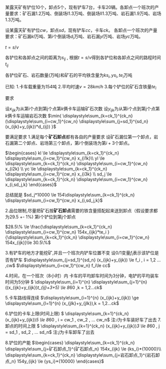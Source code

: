 某露天矿有铲位10个，卸点5个，现有铲车7台，卡车20辆。各卸点一个班次的产量要求：矿石漏1.2万吨、倒装场Ⅰ1.3万吨、倒装场Ⅱ1.3万吨、岩石漏1.9万吨、岩场1.3万吨。

设某露天矿有铲位$cw$，卸点$sd$，现有铲车$cc$，卡车$ck$。
各卸点一个班次的产量要求：矿石漏$kl$万吨、第$i$个倒装场$d_i$万吨、岩石漏$yl$万吨、岩场$yc$万吨。

$t = s/v$

各铲位和各卸点之间的距离为$s_{ij}$ , 根据$t = {s/}{v}$得到各铲位和各卸点之间的路程时间$t_{ij}$

各铲位矿石、岩石数量(万吨)和矿石的平均铁含量为$ks_i,ys_i,te_i$万吨

已知:
1.卡车载重量为154吨
2.平均时速$v=28 km/h$
3.每个铲位的矿石含铁量$te_i$

要求

设$x_{ijk}$为从第i个点到第j个点第$k$俩卡车运输矿石次数
设$y_{ijk}$为从第i个点到第j个点第$k$俩卡车运输岩石次数
$\min{ \displaystyle\sum_{k=ck_1}^{ck_n} (\displaystyle\sum_{i=cw_1}^{cw_n} \displaystyle\sum_{j=sd_1}^{sd_n}  (x_{ijk}+y_{ijk})*d_{ij}) }$




要满足要求
1.满足每个**矿石卸点**都有各自的产量要求
设矿石漏位第一个卸点，岩石漏第二个卸点、岩场第三个卸点，第$i$个倒装场为第$i+3$个卸点。

$\begin{cases}
kl \le \displaystyle\sum_{k=ck_1}^{ck_n} \displaystyle\sum_{i=cw_1}^{cw_n} x_{i1k}\\
yl \le \displaystyle\sum_{k=ck_1}^{ck_n} \displaystyle\sum_{i=cw_1}^{cw_n} x_{i2k} \\
yc \le \displaystyle\sum_{k=ck_1}^{ck_n} \displaystyle\sum_{i=cw_1}^{cw_n} x_{i3k} \\
sd_j \le \displaystyle\sum_{k=ck_1}^{ck_n} \displaystyle\sum_{i=cw_1}^{cw_n} x_{i,sd_j,k} 
\end{cases}$

总结就是
$sd_j*10000 \le 154\displaystyle\sum_{k=ck_1}^{ck_n} \displaystyle\sum_{i=cw_1}^{cw_n} x_{i,sd_j,k}$

2.品位限制,尽量把矿石按**矿石卸点**需要的铁含量搭配起来送到卸点（假设要求都为29.5 +- 1%)
第i个铲位到第j个卸点

$28.5\% \le \frac{\displaystyle\sum_{k=ck_1}^{ck_n} \displaystyle\sum_{i=cw_1}^{cw_n} 154x_{ijk}*te_i }{\displaystyle\sum_{k=ck_1}^{ck_n} \displaystyle\sum_{i=cw_1}^{cw_n} 154x_{ijk}}\le 30.5\%$


3.有铲车的地方才能挖矿,并且一个班次内铲车位置不变
设0/1变量$f_i$表示该铲位是否有铲车
$\displaystyle\sum_{j=sd_1}^{sd_n} (x_{ijk}+y_{ijk}) \le f_i , i = 1,2 ... ,cw$
$\displaystyle\sum_{i=cw_1}^{cw_n} f_i\le cc$

4.时间，在一个班次（8小时）内
卡车的平均卸车时间为3分钟，电铲的平均装车时间为5分钟
$  \displaystyle\sum_{i=1}^{n} \displaystyle\sum_{j=1}^{n} ((x_{ijk}+y_{ijk})*t_{ij}+3+5) \le 8*60 ,k = 1,2...ck$

5.卡车路线得连续
$\displaystyle\sum_{i=1}^{n} (x_{ijk}+y_{ijk}) \ge \displaystyle\sum_{l=1}^{n} (x_{jlk}+y_{jlk}),k = 1,2...ck$

6.铲位的卡车上限(时间上限)
$ \displaystyle\sum_{k=1}^{ck_n} (x_{ijk}+y_{ijk})*5 \le 8*60 , i = cw_1 , cw_2 , ... cw_n$
注:$i$为卡车装好车了出去
7.卸点的时间上限
$ \displaystyle\sum_{k=1}^{ck_n} (x_{ijk}+y_{ijk})*3 \le 8*60 , j = sd_1 , sd_2 , ... sd_n$
注:$j$为卡车卸车了出去 

8.铲位的产能
$\begin{cases} \displaystyle\sum_{k=ck_1}^{ck_n} \displaystyle\sum_{j=矿石卸点_1}^{矿石卸点_n} 154x_{ijk} \le {ks_i}*{10000}\\
\displaystyle\sum_{k=ck_1}^{ck_n} \displaystyle\sum_{j=岩石卸点_1}^{岩石卸点_n} 154y_{ijk} \le {ys_i}*{10000}
\end{cases}$